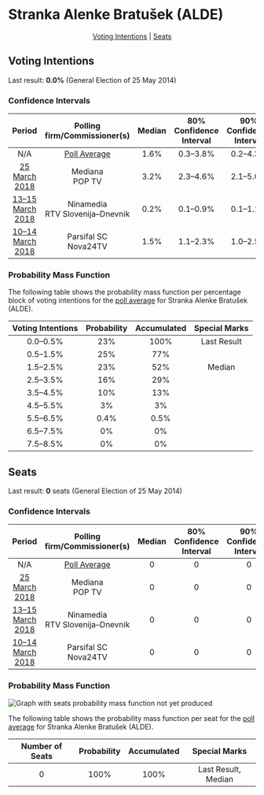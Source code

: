 # Stranka Alenke Bratušek (ALDE)

<p align="center"><a href="#voting-intentions">Voting Intentions</a> | <a href="#seats">Seats</a></p>

## Voting Intentions

Last result: **0.0%** (General Election of 25 May 2014)

### Confidence Intervals

| Period     | Polling firm/Commissioner(s) | Median | 80% Confidence Interval | 90% Confidence Interval | 95% Confidence Interval | 99% Confidence Interval |
|:----------:|:----------------:|:-----------:|:-----------------------:|:-----------------------:|:-----------------------:|:-----------------------:|
| N/A | [Poll Average](average.html) | 1.6% | 0.3–3.8% | 0.2–4.3% | 0.1–4.7% | 0.0–5.5% |
| [25 March 2018](2018-03-25-Mediana.html) | Mediana <br> POP TV | 3.2% | 2.3–4.6% | 2.1–5.0% | 1.9–5.3% | 1.6–6.0% |
| [13–15 March 2018](2018-03-15-Ninamedia.html) | Ninamedia <br> RTV Slovenija–Dnevnik | 0.2% | 0.1–0.9% | 0.1–1.1% | 0.0–1.3% | 0.0–1.7% |
| [10–14 March 2018](2018-03-14-ParsifalSC.html) | Parsifal SC <br> Nova24TV | 1.5% | 1.1–2.3% | 1.0–2.5% | 0.9–2.7% | 0.7–3.1% |

### Probability Mass Function

The following table shows the probability mass function per percentage block of voting intentions for the [poll average](average.html) for Stranka Alenke Bratušek (ALDE).

| Voting Intentions | Probability | Accumulated | Special Marks |
|:-----------------:|:-----------:|:-----------:|:-------------:|
| 0.0–0.5% | 23% | 100% | Last Result |
| 0.5–1.5% | 25% | 77% |  |
| 1.5–2.5% | 23% | 52% | Median |
| 2.5–3.5% | 16% | 29% |  |
| 3.5–4.5% | 10% | 13% |  |
| 4.5–5.5% | 3% | 3% |  |
| 5.5–6.5% | 0.4% | 0.5% |  |
| 6.5–7.5% | 0% | 0% |  |
| 7.5–8.5% | 0% | 0% |  |


## Seats

Last result: **0** seats (General Election of 25 May 2014)

### Confidence Intervals

| Period     | Polling firm/Commissioner(s) | Median | 80% Confidence Interval | 90% Confidence Interval | 95% Confidence Interval | 99% Confidence Interval |
|:----------:|:----------------:|:------:|:-----------------------:|:-----------------------:|:-----------------------:|:-----------------------:|
| N/A | [Poll Average](average.html) | 0 | 0 | 0 | 0 | 0 |
| [25 March 2018](2018-03-25-Mediana.html) | Mediana <br> POP TV | 0 | 0 | 0 | 0 | 0 |
| [13–15 March 2018](2018-03-15-Ninamedia.html) | Ninamedia <br> RTV Slovenija–Dnevnik | 0 | 0 | 0 | 0 | 0 |
| [10–14 March 2018](2018-03-14-ParsifalSC.html) | Parsifal SC <br> Nova24TV | 0 | 0 | 0 | 0 | 0 |

### Probability Mass Function

![Graph with seats probability mass function not yet produced](average-seats-pmf-strankaalenkebratušekalde.png "Seats Probability Mass Function")

The following table shows the probability mass function per seat for the [poll average](average.html) for Stranka Alenke Bratušek (ALDE).

| Number of Seats | Probability | Accumulated | Special Marks |
|:---------------:|:-----------:|:-----------:|:-------------:|
| 0 | 100% | 100% | Last Result, Median |



